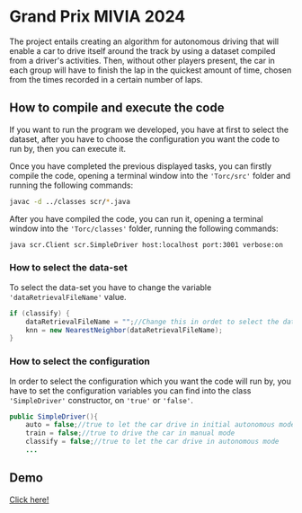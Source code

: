 # Grand Prix MIVIA 2024

The project entails creating an algorithm for autonomous driving that will enable a car to drive itself around the track by using a dataset compiled from a driver's activities.
Then, without other players present, the car in each group will have to finish the lap in the quickest amount of time, chosen from the times recorded in a certain number of laps.




## How to compile and execute the code 

If you want to run the program we developed, you have at first to select the dataset, after you have to choose the configuration you want the code to run by, then you can execute it.

Once you have completed the previous displayed tasks, you can firstly compile the code, opening a terminal window into the `'Torc/src'` folder and running the following commands:
```bash
javac -d ../classes scr/*.java
```
After you have compiled the code, you can run it, opening a terminal window into the `'Torc/classes'` folder, running the following commands:
```bash
java scr.Client scr.SimpleDriver host:localhost port:3001 verbose:on
```

### How to select the data-set

To select the data-set you have to change the variable `'dataRetrievalFileName'` value. 
```java
if (classify) {
	dataRetrievalFileName = "";//Change this in ordet to select the dataset path.
    knn = new NearestNeighbor(dataRetrievalFileName);
}
```
### How to select the configuration

In order to select the configuration which you want the code will run by, you have to set the configuration variables you can find into the class `'SimpleDriver'` constructor, on `'true'` or `'false'`.
```java
public SimpleDriver(){
	auto = false;//true to let the car drive in initial autonomous mode
	train = false;//true to drive the car in manual mode
	classify = false;//true to let the car drive in autonomous mode
    ...
```

## Demo

[Click here!](https://drive.google.com/file/d/1A67vD6vv4ZXScZ7-sTTMSULSLt3jzUE8/view?usp=sharing)
